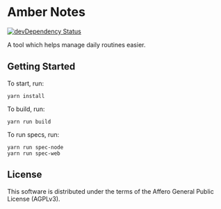 # Amber Notes

[![devDependency Status](https://david-dm.org/gedbac/amber-notes-prototype/dev-status.svg)](https://david-dm.org/gedbac/amber-notes-prototype#info=devDependencies)

A tool which helps manage daily routines easier.

## Getting Started

To start, run:

    yarn install

To build, run:

    yarn run build

To run specs, run:

    yarn run spec-node
    yarn run spec-web

## License

This software is distributed under the terms of the Affero General Public License (AGPLv3).